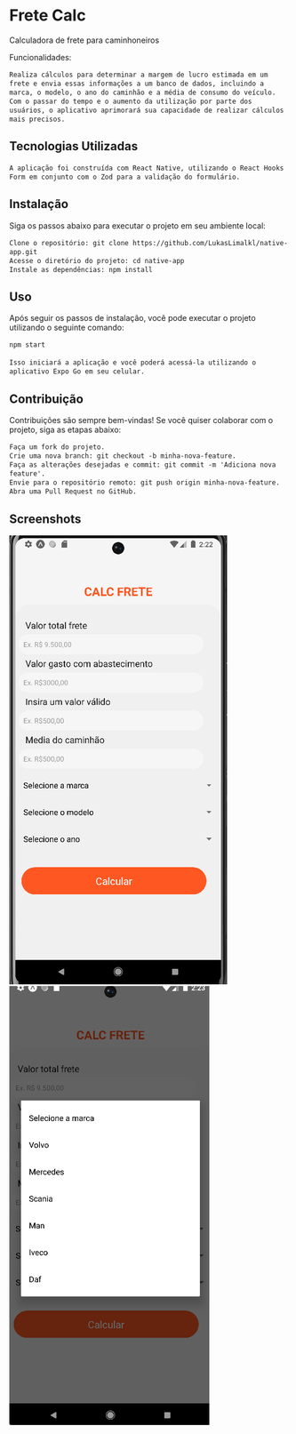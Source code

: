 
# Frete Calc

Calculadora de frete para caminhoneiros

Funcionalidades:

    Realiza cálculos para determinar a margem de lucro estimada em um frete e envia essas informações a um banco de dados, incluindo a marca, o modelo, o ano do caminhão e a média de consumo do veículo. Com o passar do tempo e o aumento da utilização por parte dos usuários, o aplicativo aprimorará sua capacidade de realizar cálculos mais precisos.

   
## Tecnologias Utilizadas

    A aplicação foi construída com React Native, utilizando o React Hooks Form em conjunto com o Zod para a validação do formulário.


## Instalação

Siga os passos abaixo para executar o projeto em seu ambiente local:

    Clone o repositório: git clone https://github.com/LukasLimalkl/native-app.git
    Acesse o diretório do projeto: cd native-app
    Instale as dependências: npm install
## Uso

Após seguir os passos de instalação, você pode executar o projeto utilizando o seguinte comando:

    npm start

    Isso iniciará a aplicação e você poderá acessá-la utilizando o aplicativo Expo Go em seu celular.



## Contribuição

Contribuições são sempre bem-vindas! Se você quiser colaborar com o projeto, siga as etapas abaixo:

    Faça um fork do projeto.
    Crie uma nova branch: git checkout -b minha-nova-feature.
    Faça as alterações desejadas e commit: git commit -m 'Adiciona nova feature'.
    Envie para o repositório remoto: git push origin minha-nova-feature.
    Abra uma Pull Request no GitHub.


   
## Screenshots


![App Screenshot](https://github.com/LukasLimalkl/native-app/blob/main/sreenshots/ft1.png)
![App Screenshot](https://github.com/LukasLimalkl/native-app/blob/main/sreenshots/ft2.png)



